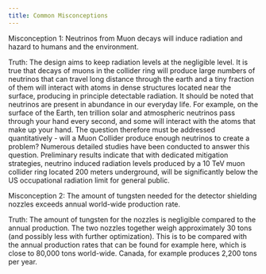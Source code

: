 ```yaml
---
title: Common Misconceptions
---
```


Misconception 1: Neutrinos from Muon decays will induce radiation and hazard to humans and the environment.

Truth: The design aims to keep radiation levels at the negligible level. It is true that decays of muons in the collider ring will produce large numbers of neutrinos that can travel long distance through the earth and a tiny fraction of them will interact with atoms in dense structures located near the surface, producing in principle detectable radiation. It should be noted that neutrinos are present in abundance in our everyday life. For example, on the surface of the Earth, ten trillion solar and atmospheric neutrinos pass through your hand every second, and some will interact with the atoms that make up your hand. The question therefore must be addressed quantitatively - will a Muon Collider produce enough neutrinos to create a problem? Numerous detailed studies have been conducted to answer this question. Preliminary results indicate that with dedicated mitigation strategies, neutrino induced radiation levels produced by a 10 TeV muon collider ring located 200 meters underground, will be significantly below the US occupational radiation limit for general public.

Misconception 2: The amount of tungsten needed for the detector shielding nozzles exceeds annual world-wide production rate.

Truth: The amount of tungsten for the nozzles is negligible compared to the annual production. The two nozzles together weigh approximately 30 tons (and possibly less with further optimization). This is to be compared with the annual production rates that can be found for example here, which is close to 80,000 tons world-wide. Canada, for example produces 2,200 tons per year.
